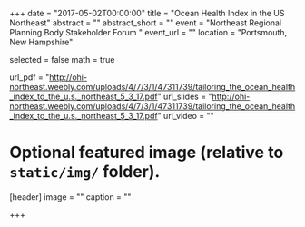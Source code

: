 +++
date = "2017-05-02T00:00:00"
title = "Ocean Health Index in the US Northeast"
abstract = ""
abstract_short = ""
event = "Northeast Regional Planning Body Stakeholder Forum  "
event_url = ""
location = "Portsmouth, New Hampshire"

selected = false
math = true

url_pdf = "http://ohi-northeast.weebly.com/uploads/4/7/3/1/47311739/tailoring_the_ocean_health_index_to_the_u.s._northeast_5_3_17.pdf"
url_slides = "http://ohi-northeast.weebly.com/uploads/4/7/3/1/47311739/tailoring_the_ocean_health_index_to_the_u.s._northeast_5_3_17.pdf"
url_video = ""

# Optional featured image (relative to `static/img/` folder).
[header]
image = ""
caption = ""

+++

